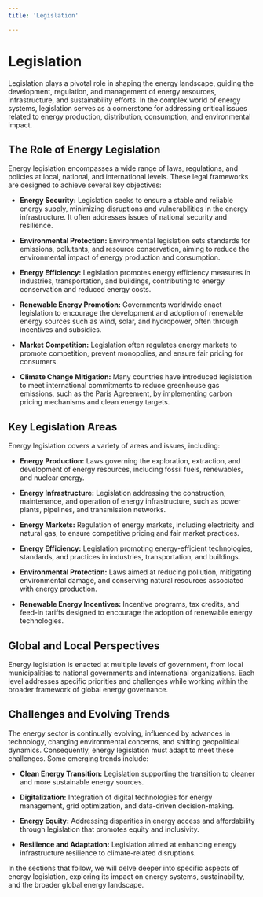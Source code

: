 ```yaml
---
title: 'Legislation'

---
```


# Legislation

Legislation plays a pivotal role in shaping the energy landscape, guiding the development, regulation, and management of energy resources, infrastructure, and sustainability efforts. In the complex world of energy systems, legislation serves as a cornerstone for addressing critical issues related to energy production, distribution, consumption, and environmental impact.

## The Role of Energy Legislation

Energy legislation encompasses a wide range of laws, regulations, and policies at local, national, and international levels. These legal frameworks are designed to achieve several key objectives:

- **Energy Security:** Legislation seeks to ensure a stable and reliable energy supply, minimizing disruptions and vulnerabilities in the energy infrastructure. It often addresses issues of national security and resilience.

- **Environmental Protection:** Environmental legislation sets standards for emissions, pollutants, and resource conservation, aiming to reduce the environmental impact of energy production and consumption.

- **Energy Efficiency:** Legislation promotes energy efficiency measures in industries, transportation, and buildings, contributing to energy conservation and reduced energy costs.

- **Renewable Energy Promotion:** Governments worldwide enact legislation to encourage the development and adoption of renewable energy sources such as wind, solar, and hydropower, often through incentives and subsidies.

- **Market Competition:** Legislation often regulates energy markets to promote competition, prevent monopolies, and ensure fair pricing for consumers.

- **Climate Change Mitigation:** Many countries have introduced legislation to meet international commitments to reduce greenhouse gas emissions, such as the Paris Agreement, by implementing carbon pricing mechanisms and clean energy targets.

## Key Legislation Areas

Energy legislation covers a variety of areas and issues, including:

- **Energy Production:** Laws governing the exploration, extraction, and development of energy resources, including fossil fuels, renewables, and nuclear energy.

- **Energy Infrastructure:** Legislation addressing the construction, maintenance, and operation of energy infrastructure, such as power plants, pipelines, and transmission networks.

- **Energy Markets:** Regulation of energy markets, including electricity and natural gas, to ensure competitive pricing and fair market practices.

- **Energy Efficiency:** Legislation promoting energy-efficient technologies, standards, and practices in industries, transportation, and buildings.

- **Environmental Protection:** Laws aimed at reducing pollution, mitigating environmental damage, and conserving natural resources associated with energy production.

- **Renewable Energy Incentives:** Incentive programs, tax credits, and feed-in tariffs designed to encourage the adoption of renewable energy technologies.

## Global and Local Perspectives

Energy legislation is enacted at multiple levels of government, from local municipalities to national governments and international organizations. Each level addresses specific priorities and challenges while working within the broader framework of global energy governance.

## Challenges and Evolving Trends

The energy sector is continually evolving, influenced by advances in technology, changing environmental concerns, and shifting geopolitical dynamics. Consequently, energy legislation must adapt to meet these challenges. Some emerging trends include:

- **Clean Energy Transition:** Legislation supporting the transition to cleaner and more sustainable energy sources.

- **Digitalization:** Integration of digital technologies for energy management, grid optimization, and data-driven decision-making.

- **Energy Equity:** Addressing disparities in energy access and affordability through legislation that promotes equity and inclusivity.

- **Resilience and Adaptation:** Legislation aimed at enhancing energy infrastructure resilience to climate-related disruptions.

In the sections that follow, we will delve deeper into specific aspects of energy legislation, exploring its impact on energy systems, sustainability, and the broader global energy landscape.
